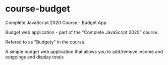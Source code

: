 # course-budget
Complete JavaScript 2020 Course - Budget App

Budget web application - part of the "Complete JavaScript 2020" course. 

Refered to as "Budgety" in the course.

A simple budget web application that allows you to add/remove income and outgoings and display totals
